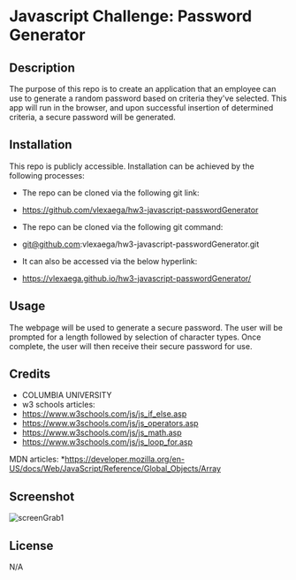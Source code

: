
# Javascript Challenge: Password Generator

## Description

The purpose of this repo is to create an application that an employee can use to generate a random password based on criteria they've selected.  This app will run in the browser, and upon successful insertion of determined criteria, a secure password will be generated. 

## Installation

This repo is publicly accessible.  Installation can be achieved by the following processes:

* The repo can be cloned via the following git link:
* https://github.com/vlexaega/hw3-javascript-passwordGenerator

* The repo can be cloned via the following git command:
* git@github.com:vlexaega/hw3-javascript-passwordGenerator.git

* It can also be accessed via the below hyperlink:
* https://vlexaega.github.io/hw3-javascript-passwordGenerator/

## Usage
The webpage will be used to generate a secure password. The user will be prompted for a length followed by selection of character types. Once complete, the user will then receive their secure password for use. 

## Credits

* COLUMBIA UNIVERSITY 
* w3 schools articles:
* https://www.w3schools.com/js/js_if_else.asp
* https://www.w3schools.com/js/js_operators.asp
* https://www.w3schools.com/js/js_math.asp
* https://www.w3schools.com/js/js_loop_for.asp

MDN articles:
*https://developer.mozilla.org/en-US/docs/Web/JavaScript/Reference/Global_Objects/Array


## Screenshot
![screenGrab1](https://github.com/vlexaega/hw3-javascript-passwordGenerator/assets/132007323/f16a1ff8-5202-45a5-b104-f129da626878)

## License
N/A
